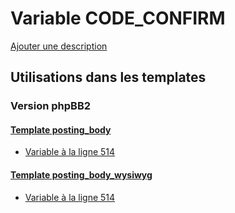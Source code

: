 # Variable CODE_CONFIRM
[Ajouter une description](https://fa-tvars.appspot.com/var/CODE_CONFIRM)

## Utilisations dans les templates

### Version phpBB2

#### [Template posting_body](subsilver/posting_body.md)
* [Variable &agrave; la ligne 514](../subsilver/posting_body.tpl#L514)

#### [Template posting_body_wysiwyg](subsilver/posting_body_wysiwyg.md)
* [Variable &agrave; la ligne 514](../subsilver/posting_body_wysiwyg.tpl#L514)
